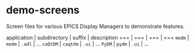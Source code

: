 # demo-screens

Screen files for various EPICS Display Managers to demonstrate features.

application | subdirectory | suffix | description
=== | === | === | ===
`medm` | `medm` | `.adl` | ...
`caQtDM` | `caqtdm` | `.ui` | ...
`PyDM` | `pydm` | `.ui` | ...
